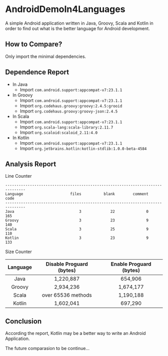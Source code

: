 # AndroidDemoIn4Languages

A simple Android application written in Java, Groovy, Scala and Kotlin in order to find out what is the better language for Android development.

## How to Compare?

Only import the minimal dependencies.

## Dependence Report

- In Java
  - Import `com.android.support:appcompat-v7:23.1.1`
- In Groovy
  - Import `com.android.support:appcompat-v7:23.1.1`
  - Import `org.codehaus.groovy:groovy:2.4.5:grooid`
  - Import `org.codehaus.groovy:groovy-json:2.4.5`
- In Scala
  - Import `com.android.support:appcompat-v7:23.1.1`
  - Import `org.scala-lang:scala-library:2.11.7`
  - Import `org.scaloid:scaloid_2.11:4.0`
- In Kotlin
  - Import `com.android.support:appcompat-v7:23.1.1`
  - Import `org.jetbrains.kotlin:kotlin-stdlib:1.0.0-beta-4584`

## Analysis Report

Line Counter

```
-------------------------------------------------------------------------------
Language                     files          blank        comment           code
-------------------------------------------------------------------------------
Java                             3             22              0            165
Groovy                           3             23              9            140
Scala                            3             25              9            110
Kotlin                           3             23              9            133
```

Size Counter

| Language | Disable Proguard (bytes) | Enable Proguard (bytes) |
|:--------:|:--------:|:--------:|
| Java       |  1,220,887      | 654,906
| Groovy       |  2,934,236      | 1,674,177
| Scala       |  over 65536 methods      | 1,190,188
| Kotlin       |   1,602,041     | 697,290

## Conclusion

According the report, Kotlin may be a better way to write an Android Application.

The future comparasion to be continue...

